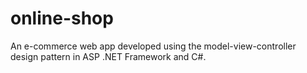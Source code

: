 # online-shop

An e-commerce web app developed using the model-view-controller design pattern in ASP .NET Framework and C#.
